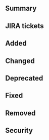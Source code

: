 ## Summary

## JIRA tickets

## Added

## Changed

## Deprecated

## Fixed

## Removed

## Security


